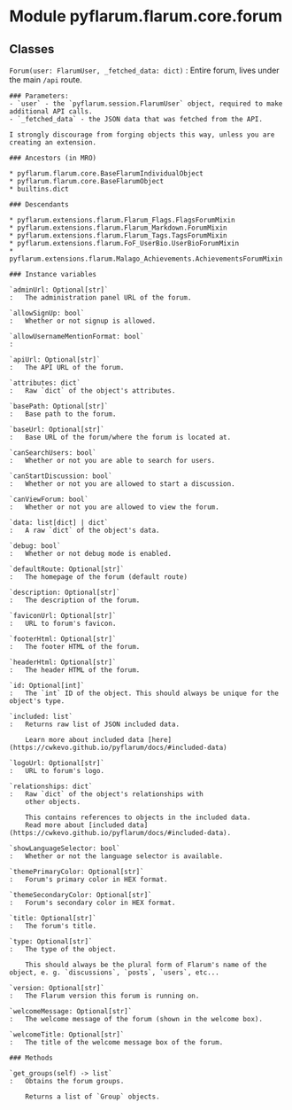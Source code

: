 Module pyflarum.flarum.core.forum
=================================

Classes
-------

`Forum(user: FlarumUser, _fetched_data: dict)`
:   Entire forum, lives under the main `/api` route.
    
    ### Parameters:
    - `user` - the `pyflarum.session.FlarumUser` object, required to make additional API calls.
    - `_fetched_data` - the JSON data that was fetched from the API.
    
    I strongly discourage from forging objects this way, unless you are creating an extension.

    ### Ancestors (in MRO)

    * pyflarum.flarum.core.BaseFlarumIndividualObject
    * pyflarum.flarum.core.BaseFlarumObject
    * builtins.dict

    ### Descendants

    * pyflarum.extensions.flarum.Flarum_Flags.FlagsForumMixin
    * pyflarum.extensions.flarum.Flarum_Markdown.ForumMixin
    * pyflarum.extensions.flarum.Flarum_Tags.TagsForumMixin
    * pyflarum.extensions.flarum.FoF_UserBio.UserBioForumMixin
    * pyflarum.extensions.flarum.Malago_Achievements.AchievementsForumMixin

    ### Instance variables

    `adminUrl: Optional[str]`
    :   The administration panel URL of the forum.

    `allowSignUp: bool`
    :   Whether or not signup is allowed.

    `allowUsernameMentionFormat: bool`
    :

    `apiUrl: Optional[str]`
    :   The API URL of the forum.

    `attributes: dict`
    :   Raw `dict` of the object's attributes.

    `basePath: Optional[str]`
    :   Base path to the forum.

    `baseUrl: Optional[str]`
    :   Base URL of the forum/where the forum is located at.

    `canSearchUsers: bool`
    :   Whether or not you are able to search for users.

    `canStartDiscussion: bool`
    :   Whether or not you are allowed to start a discussion.

    `canViewForum: bool`
    :   Whether or not you are allowed to view the forum.

    `data: list[dict] | dict`
    :   A raw `dict` of the object's data.

    `debug: bool`
    :   Whether or not debug mode is enabled.

    `defaultRoute: Optional[str]`
    :   The homepage of the forum (default route)

    `description: Optional[str]`
    :   The description of the forum.

    `faviconUrl: Optional[str]`
    :   URL to forum's favicon.

    `footerHtml: Optional[str]`
    :   The footer HTML of the forum.

    `headerHtml: Optional[str]`
    :   The header HTML of the forum.

    `id: Optional[int]`
    :   The `int` ID of the object. This should always be unique for the object's type.

    `included: list`
    :   Returns raw list of JSON included data.
        
        Learn more about included data [here](https://cwkevo.github.io/pyflarum/docs/#included-data)

    `logoUrl: Optional[str]`
    :   URL to forum's logo.

    `relationships: dict`
    :   Raw `dict` of the object's relationships with
        other objects.
        
        This contains references to objects in the included data.
        Read more about [included data](https://cwkevo.github.io/pyflarum/docs/#included-data).

    `showLanguageSelector: bool`
    :   Whether or not the language selector is available.

    `themePrimaryColor: Optional[str]`
    :   Forum's primary color in HEX format.

    `themeSecondaryColor: Optional[str]`
    :   Forum's secondary color in HEX format.

    `title: Optional[str]`
    :   The forum's title.

    `type: Optional[str]`
    :   The type of the object.
        
        This should always be the plural form of Flarum's name of the object, e. g. `discussions`, `posts`, `users`, etc...

    `version: Optional[str]`
    :   The Flarum version this forum is running on.

    `welcomeMessage: Optional[str]`
    :   The welcome message of the forum (shown in the welcome box).

    `welcomeTitle: Optional[str]`
    :   The title of the welcome message box of the forum.

    ### Methods

    `get_groups(self) ‑> list`
    :   Obtains the forum groups.
        
        Returns a list of `Group` objects.